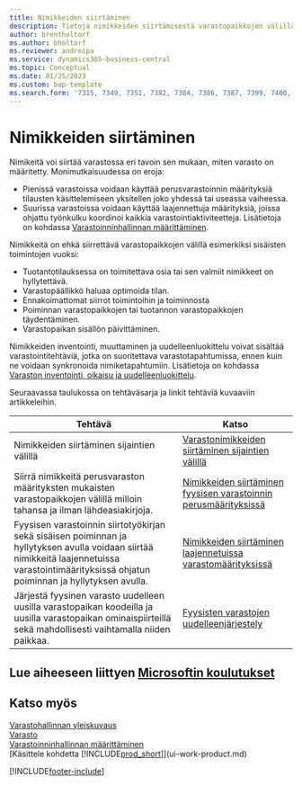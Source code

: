 ```yaml
---
title: Nimikkeiden siirtäminen
description: Tietoja nimikkeiden siirtämisestä varastopaikkojen välillä varastossa.
author: brentholtorf
ms.author: bholtorf
ms.reviewer: andreipa
ms.service: dynamics365-business-central
ms.topic: Conceptual
ms.date: 01/25/2023
ms.custom: bap-template
ms.search.form: '7315, 7349, 7351, 7382, 7384, 7386, 7387, 7399, 7400, 9314, 9330, 9345'
---
```

# <a name="moving-items" />Nimikkeiden siirtäminen

Nimikeitä voi siirtää varastossa eri tavoin sen mukaan, miten varasto on määritetty. Monimutkaisuudessa on eroja:

* Pienissä varastoissa voidaan käyttää perusvarastoinnin määrityksiä tilausten käsittelemiseen yksitellen joko yhdessä tai useassa vaiheessa.
* Suurissa varastoissa voidaan käyttää laajennettuja määrityksiä, joissa ohjattu työnkulku koordinoi kaikkia varastointiaktiviteetteja. Lisätietoja on kohdassa [Varastoinninhallinnan määrittäminen](warehouse-setup-warehouse.md).

Nimikkeitä on ehkä siirrettävä varastopaikkojen välillä esimerkiksi sisäisten toimintojen vuoksi:

* Tuotantotilauksessa on toimitettava osia tai sen valmiit nimikkeet on hyllytettävä.
* Varastopäällikkö haluaa optimoida tilan.
* Ennakoimattomat siirrot toimintoihin ja toiminnosta
* Poiminnan varastopaikkojen tai tuotannon varastopaikkojen täydentäminen.
* Varastopaikan sisällön päivittäminen.

Nimikkeiden inventointi, muuttaminen ja uudelleenluokittelu voivat sisältää varastointitehtäviä, jotka on suoritettava varastotapahtumissa, ennen kuin ne voidaan synkronoida nimiketapahtumiin. Lisätietoja on kohdassa [Varaston inventointi, oikaisu ja uudelleenluokittelu](inventory-how-count-adjust-reclassify.md).  

 Seuraavassa taulukossa on tehtäväsarja ja linkit tehtäviä kuvaaviin artikkeleihin.

|**Tehtävä**|**Katso**|  
|------------|-------------|  
|Nimikkeiden siirtäminen sijaintien välillä|[Varastonimikkeiden siirtäminen sijaintien välillä](inventory-how-transfer-between-locations.md)|
|Siirrä nimikkeitä perusvaraston määrityksten mukaisten varastopaikkojen välillä milloin tahansa ja ilman lähdeasiakirjoja.|[Nimikkeiden siirtäminen fyysisen varastoinnin perusmäärityksissä](warehouse-how-to-move-items-ad-hoc-in-basic-warehousing.md)|
|Fyysisen varastoinnin siirtotyökirjan sekä sisäisen poiminnan ja hyllytyksen avulla voidaan siirtää nimikkeitä laajennetuissa varastointimäärityksissä ohjatun poiminnan ja hyllytyksen avulla.|[Nimikkeiden siirtäminen laajennetuissa varastomäärityksissä](warehouse-how-to-move-items-in-advanced-warehousing.md)|  
|Järjestä fyysinen varasto uudelleen uusilla varastopaikan koodeilla ja uusilla varastopaikan ominaispiirteillä sekä mahdollisesti vaihtamalla niiden paikkaa.|[Fyysisten varastojen uudelleenjärjestely](warehouse-how-to-restructure-warehouses.md)|  

## <a name="see-related-microsoft-trainingtrainingmodulesmanage-internal-warehouse-processes" />Lue aiheeseen liittyen [Microsoftin koulutukset](/training/modules/manage-internal-warehouse-processes/)

## <a name="see-also" />Katso myös

[Varastohallinnan yleiskuvaus](design-details-warehouse-management.md)  
[Varasto](inventory-manage-inventory.md)  
[Varastoinninhallinnan määrittäminen](warehouse-setup-warehouse.md)  
[Käsittele kohdetta [!INCLUDE[prod_short](includes/prod_short.md)]](ui-work-product.md)


[!INCLUDE[footer-include](includes/footer-banner.md)]
